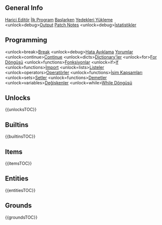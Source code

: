 ## General Info
[Harici Editör](docs/external_editor.md)      [İlk Program](docs/first_program.md)      [Başlarken](docs/getting_started.md)      [Yedekleri Yükleme](docs/backup.md)      <unlock=debug>[Output](docs/output.md)      </unlock>[Patch Notes](docs/patchnotes.md)      <unlock=debug>[İstatistikler](docs/stats.md)      </unlock>

## Programming
<unlock=break>[Break](docs/scripting/break.md)      </unlock><unlock=debug>[Hata Ayıklama](docs/scripting/debug.md)      </unlock>[Yorumlar](docs/scripting/comments.md)      <unlock=continue>[Continue](docs/scripting/continue.md)      </unlock><unlock=dicts>[Dictionary'ler](docs/scripting/dicts.md)      </unlock><unlock=for>[For Döngüsü](docs/scripting/for.md)      </unlock><unlock=functions>[Fonksiyonlar](docs/scripting/functions.md)      </unlock><unlock=if>[If](docs/scripting/if.md)      </unlock><unlock=functions>[İmport](docs/scripting/import.md)      </unlock><unlock=lists>[Listeler](docs/scripting/lists.md)      </unlock><unlock=operators>[Operatörler](docs/scripting/operators.md)      </unlock><unlock=functions>[İsim Kapsamları](docs/scripting/scopes.md)      </unlock><unlock=sets>[Setler](docs/scripting/sets.md)      </unlock><unlock=functions>[Demetler](docs/scripting/tuples.md)      </unlock><unlock=variables>[Değişkenler](docs/scripting/variables.md)      </unlock><unlock=while>[While Döngüsü](docs/scripting/while.md)      </unlock>

## Unlocks
{{unlocksTOC}}

## Builtins
{{builtinsTOC}}

## Items
{{itemsTOC}}

## Entities
{{entitiesTOC}}

## Grounds
{{groundsTOC}}